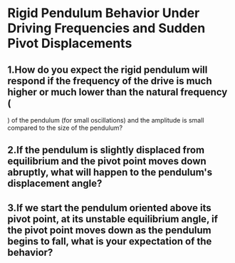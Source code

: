 # Rigid Pendulum Behavior Under Driving Frequencies and Sudden Pivot Displacements

## 1.How do you expect the rigid pendulum will respond if the frequency of the drive is much higher or much lower than the natural frequency (
) of the pendulum (for small oscillations) and the amplitude is small compared to the size of the pendulum?

## 2.If the pendulum is slightly displaced from equilibrium and the pivot point moves down abruptly, what will happen to the pendulum's displacement angle?

## 3.If we start the pendulum oriented above its pivot point, at its unstable equilibrium angle, if the pivot point moves down as the pendulum begins to fall, what is your expectation of the behavior?
